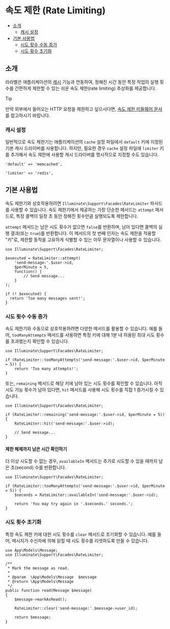 # 속도 제한 (Rate Limiting)

- [소개](#introduction)
    - [캐시 설정](#cache-configuration)
- [기본 사용법](#basic-usage)
    - [시도 횟수 수동 증가](#manually-incrementing-attempts)
    - [시도 횟수 초기화](#clearing-attempts)

<a name="introduction"></a>
## 소개

라라벨은 애플리케이션의 [캐시](cache) 기능과 연동하여, 정해진 시간 동안 특정 작업의 실행 횟수를 간편하게 제한할 수 있는 쉬운 속도 제한(rate limiting) 추상화를 제공합니다.

> [!TIP]
> 만약 외부에서 들어오는 HTTP 요청을 제한하고 싶으시다면, [속도 제한 미들웨어 문서](routing#rate-limiting)를 참고하시기 바랍니다.

<a name="cache-configuration"></a>
### 캐시 설정

일반적으로 속도 제한기는 애플리케이션의 `cache` 설정 파일에서 `default` 키에 지정된 기본 캐시 드라이버를 사용합니다. 하지만, 필요한 경우 `cache` 설정 파일에 `limiter` 키를 추가해서 속도 제한에 사용할 캐시 드라이버를 명시적으로 지정할 수도 있습니다.

```
'default' => 'memcached',

'limiter' => 'redis',
```

<a name="basic-usage"></a>
## 기본 사용법

속도 제한기와 상호작용하려면 `Illuminate\Support\Facades\RateLimiter` 파사드를 사용할 수 있습니다. 속도 제한기에서 제공하는 가장 단순한 메서드는 `attempt` 메서드로, 특정 콜백이 일정 초 동안 정해진 횟수만큼 실행되도록 제한합니다.

`attempt` 메서드는 남은 시도 횟수가 없으면 `false`를 반환하며, 남아 있다면 콜백의 실행 결과(또는 `true`)를 반환합니다. 이 메서드의 첫 번째 인자는 속도 제한을 적용할 "키"로, 제한할 동작을 고유하게 식별할 수 있는 아무 문자열이나 사용할 수 있습니다.

```
use Illuminate\Support\Facades\RateLimiter;

$executed = RateLimiter::attempt(
    'send-message:'.$user->id,
    $perMinute = 5,
    function() {
        // Send message...
    }
);

if (! $executed) {
  return 'Too many messages sent!';
}
```

<a name="manually-incrementing-attempts"></a>
### 시도 횟수 수동 증가

속도 제한기와 수동으로 상호작용하려면 다양한 메서드를 활용할 수 있습니다. 예를 들어, `tooManyAttempts` 메서드를 사용하면 특정 키에 대해 1분 내 허용된 최대 시도 횟수를 초과했는지 확인할 수 있습니다.

```
use Illuminate\Support\Facades\RateLimiter;

if (RateLimiter::tooManyAttempts('send-message:'.$user->id, $perMinute = 5)) {
    return 'Too many attempts!';
}
```

또는, `remaining` 메서드로 해당 키에 남아 있는 시도 횟수를 확인할 수 있습니다. 아직 시도 가능 횟수가 남아 있다면, `hit` 메서드를 사용해 시도 횟수를 직접 1 증가시킬 수 있습니다.

```
use Illuminate\Support\Facades\RateLimiter;

if (RateLimiter::remaining('send-message:'.$user->id, $perMinute = 5)) {
    RateLimiter::hit('send-message:'.$user->id);

    // Send message...
}
```

<a name="determining-limiter-availability"></a>
#### 제한 해제까지 남은 시간 확인하기

더 이상 시도할 수 없는 경우, `availableIn` 메서드는 추가로 시도할 수 있을 때까지 남은 초(second) 수를 반환합니다.

```
use Illuminate\Support\Facades\RateLimiter;

if (RateLimiter::tooManyAttempts('send-message:'.$user->id, $perMinute = 5)) {
    $seconds = RateLimiter::availableIn('send-message:'.$user->id);

    return 'You may try again in '.$seconds.' seconds.';
}
```

<a name="clearing-attempts"></a>
### 시도 횟수 초기화

특정 속도 제한 키에 대한 시도 횟수를 `clear` 메서드로 초기화할 수 있습니다. 예를 들어, 메시지가 수신자에 의해 읽힐 때 시도 횟수를 리셋하도록 만들 수 있습니다.

```
use App\Models\Message;
use Illuminate\Support\Facades\RateLimiter;

/**
 * Mark the message as read.
 *
 * @param  \App\Models\Message  $message
 * @return \App\Models\Message
 */
public function read(Message $message)
{
    $message->markAsRead();

    RateLimiter::clear('send-message:'.$message->user_id);

    return $message;
}
```
